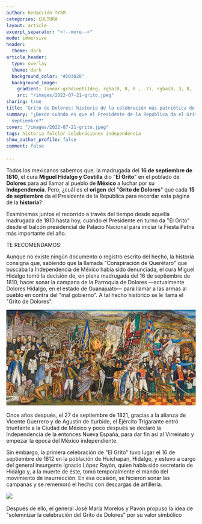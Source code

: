```yaml
---
author: Redacción TYSM
categories: CULTURA
layout: article
excerpt_separator: "<!--more-->"
mode: immersive
header:
  theme: dark
article_header:
  type: overlay
  theme: dark
  background_color: "#203028"
  background_image:
    gradient: linear-gradient(1deg, rgba(0, 0, 0 , .7), rgba(8, 3, 8, .9))
    src: "/images/2022-07-21-grito.jpeg"
sharing: true
title: 'Grito de Dolores: historia de la celebración más patriótica de México'
summary: "¿Desde cuándo es que el Presidente de la República da el Grito cada 15 de
  septiembre?"
cover: "/images/2022-07-21-grito.jpeg"
tags: historia folclor celebraciones independencia
show_author_profile: false
comment: false

---
```

Todos los mexicanos sabemos que, la madrugada del **16 de septiembre de 1810**, el cura **Miguel Hidalgo y Costilla** dio "**El Grito**" en el poblado de **Dolores** para así llamar al pueblo de **México** a luchar por su **Independencia**. Pero, ¿cuál es el **origen** del "**Grito de Dolores**" que cada **15 de septiembre** da el Presidente de la República para recordar esta página de la **historia**?

Examínemos juntos el recorrido a través del tiempo desde aquella madrugada de 1810 hasta hoy, cuando el Presidente en turno da "El Grito" desde el balcón presidencial de Palacio Nacional para iniciar la Fiesta Patria más importante del año.

TE RECOMENDAMOS:

Aunque no existe ningún documento o registro escrito del hecho, la historia consigna que, sabiendo que la llamada "Conspiración de Querétaro" que buscaba la Independencia de México había sido denunciada, el cura Miguel Hidalgo tomó la decisión de, en plena madrugada del 16 de septiembre de 1810, hacer sonar la campana de la Parroquia de Dolores —actualmente Dolores Hidalgo, en el estado de Guanajuato— para llamar a las armas al pueblo en contra del "mal gobierno". A tal hecho histórico se le llama el "Grito de Dolores".

![](/images/2022-07-21-mural-retablo-de-la-indepencia-de-mexico.jpeg)

Once años después, el 27 de septiembre de 1821, gracias a la alianza de Vicente Guerrero y de Agustín de Iturbide, el Ejército Trigarante entró triunfante a la Ciudad de México y poco después se declaró la Independencia de la entonces Nueva España, para dar fin así al Virreinato y empezar la época del México independiente.

Sin embargo, la primera celebración de "El Grito" tuvo lugar el 16 de septiembre de 1812 en la población de Huichapan, Hidalgo, y estuvo a cargo del general insurgente Ignacio López Rayón, quien había sido secretario de Hidalgo y, a la muerte de éste, tomó temporalmente el mando del movimiento de insurrección. En esa ocasión, se hicieron sonar las campanas y se rememoró el hecho con descargas de artillería.

![](https://upload.wikimedia.org/wikipedia/commons/6/65/Ignacio_Ray%C3%B3n.jpg)

Después de ello, el general José María Morelos y Pavón propuso la idea de "solemnizar la celebración del Grito de Dolores" por su valor simbólico